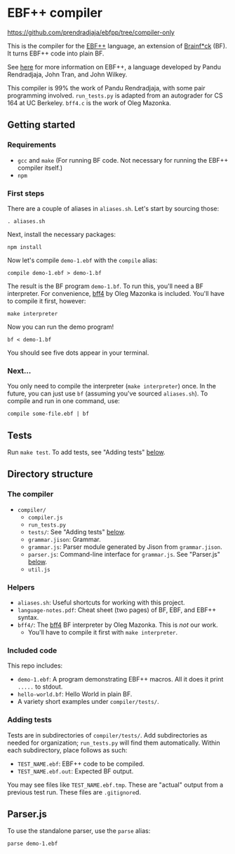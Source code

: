 # EBF++ compiler

https://github.com/prendradjaja/ebfpp/tree/compiler-only

This is the compiler for the [EBF++][ebfpp] language, an extension of
[Brainf\*ck][bf] (BF). It turns EBF++ code into plain BF.

See [here][ebfpp] for more information on EBF++, a language developed by Pandu
Rendradjaja, John Tran, and John Wilkey.

This compiler is 99% the work of Pandu Rendradjaja, with some pair programming
involved. `run_tests.py` is adapted from an autograder for CS 164 at UC
Berkeley. `bff4.c` is the work of Oleg Mazonka.

## Getting started
### Requirements
- `gcc` and `make` (For running BF code. Not necessary for running the EBF++
  compiler itself.)
- `npm`

### First steps
There are a couple of aliases in `aliases.sh`. Let's start by sourcing those:

    . aliases.sh

Next, install the necessary packages:

    npm install

Now let's compile `demo-1.ebf` with the `compile` alias:

    compile demo-1.ebf > demo-1.bf

The result is the BF program `demo-1.bf`. To run this, you'll need a BF
interpreter. For convenience, [bff4] by Oleg Mazonka is included. You'll have
to compile it first, however:

    make interpreter

Now you can run the demo program!

    bf < demo-1.bf

You should see five dots appear in your terminal.

### Next...
You only need to compile the interpreter (`make interpreter`) once. In the
future, you can just use `bf` (assuming you've sourced `aliases.sh`). To
compile and run in one command, use:

    compile some-file.ebf | bf

## Tests
Run `make test`. To add tests, see "Adding tests" [below](#adding-tests).

## Directory structure
### The compiler
- `compiler/`
  - `compiler.js`
  - `run_tests.py`
  - `tests/`: See "Adding tests" [below](#adding-tests).
  - `grammar.jison`: Grammar.
  - `grammar.js`: Parser module generated by Jison from `grammar.jison`.
  - `parser.js`: Command-line interface for `grammar.js`. See
    "Parser.js" [below](#parserjs).
  - `util.js`

### Helpers
- `aliases.sh`: Useful shortcuts for working with this project.
- `language-notes.pdf`: Cheat sheet (two pages) of BF, EBF, and EBF++ syntax.
- `bff4/`: The [bff4] BF interpreter by Oleg Mazonka. This is *not* our
  work.
  - You'll have to compile it first with `make interpreter`.

### Included code
This repo includes:

- `demo-1.ebf`: A program demonstrating EBF++ macros. All it does it print
  `.....` to stdout.
- `hello-world.bf`: Hello World in plain BF.
- A variety short examples under `compiler/tests/`.

### Adding tests
Tests are in subdirectories of `compiler/tests/`. Add subdirectories as needed
for organization; `run_tests.py` will find them automatically. Within each
subdirectory, place follows as such:

- `TEST_NAME.ebf`: EBF++ code to be compiled.
- `TEST_NAME.ebf.out`: Expected BF output.

You may see files like `TEST_NAME.ebf.tmp`. These are "actual" output from a
previous test run. These files are `.gitignore`d.

## Parser.js
To use the standalone parser, use the `parse` alias:

    parse demo-1.ebf


[ebfpp]: https://prendradjaja.github.io/ebfpp-demo/
[bf]: https://en.wikipedia.org/wiki/Brainfuck
[bff4]: http://mazonka.com/brainf/
